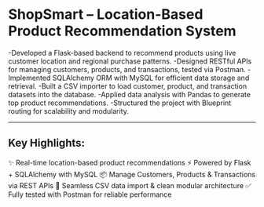 # ShopSmart – Location-Based Product Recommendation System

-Developed a Flask-based backend to recommend products using live customer location and regional purchase patterns.
-Designed RESTful APIs for managing customers, products, and transactions, tested via Postman.
-Implemented SQLAlchemy ORM with MySQL for efficient data storage and retrieval.
-Built a CSV importer to load customer, product, and transaction datasets into the database.
-Applied data analysis with Pandas to generate top product recommendations.
-Structured the project with Blueprint routing for scalability and modularity.

---

## Key Highlights:
✨ Real-time location-based product recommendations
⚡ Powered by Flask + SQLAlchemy with MySQL
📦 Manage Customers, Products & Transactions via REST APIs
📂 Seamless CSV data import & clean modular architecture
✅ Fully tested with Postman for reliable performance
